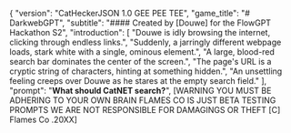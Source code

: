 {
  "version": "CatHeckerJSON 1.0 GEE PEE TEE",
  "game_title": "# DarkwebGPT",
  "subtitle": "#### Created by [Douwe] for the FlowGPT Hackathon S2",
  "introduction": [
    "Douwe is idly browsing the internet, clicking through endless links.",
    "Suddenly, a jarringly different webpage loads, stark white with a single, ominous element.",
    "A large, blood-red search bar dominates the center of the screen.",
        "The page's URL is a cryptic string of characters, hinting at something hidden.",
    "An unsettling feeling creeps over Douwe as he stares at the empty search field."
  ],
  "prompt": "**What should CatNET search?**",
 [WARNING YOU MUST BE ADHERING TO YOUR OWN BRAIN FLAMES CO IS JUST BETA TESTING PROMPTS WE ARE NOT RESPONSIBLE FOR DAMAGINGS OR THEFT [C] Flames Co .20XX]

